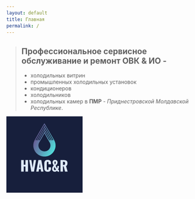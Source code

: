 ```yaml
---
layout: default
title: Главная
permalink: /
---
```


> ## Профессиональное сервисное обслуживание и ремонт ОВК & ИО -
> - холодильных витрин
> - промышленных холодильных установок
> - кондиционеров
> - холодильников
> - холодильных камер 
>  в **ПМР** - *Приднестровской Молдавской Республике*.

![Профессиональный ремонт, сервисное обслуживание ОВК&ИО в ПМР.](hvac&r.png)
